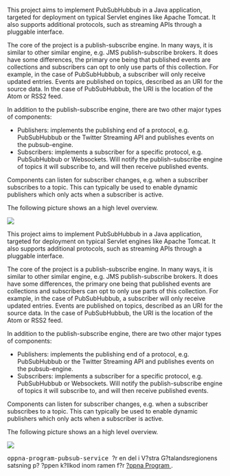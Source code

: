 
<td id="wikicontent" class="psdescription">
  <p>
    This project aims to implement PubSubHubbub in a Java application, targeted for deployment on typical Servlet engines like Apache Tomcat. It also supports additional protocols, such as streaming APIs through a pluggable interface. 
  </p>
  <p>
    The core of the project is a publish-subscribe engine. In many ways, it is similar to other similar engine, e.g. JMS publish-subscribe brokers. It does have some differences, the primary one being that published events are collections and subscribers can opt to only use parts of this collection. For example, in the case of PubSubHubbub, a subscriber will only receive updated entries. Events are published on topics, described as an URI for the source data. In the case of PubSubHubbub, the URI is the location of the Atom or RSS2 feed. 
  </p>
  <p>
    In addition to the publish-subscribe engine, there are two other major types of components: 
  </p>
  <ul>
    <li>
      Publishers: implements the publishing end of a protocol, e.g. PubSubHubbub or the Twitter Streaming API and publishes events on the pubsub-engine.  
    </li>
    <li>
      Subscribers: implements a subscriber for a specific protocol, e.g. PubSubHubbub or Websockets. Will notify the publish-subscribe engine of topics it will subscribe to, and will then receive published events.  
    </li>
  </ul>
  <p>
  </p>
  <p>
    Components can listen for subscriber changes, e.g. when a subscriber subscribes to a topic. This can typically be used to enable dynamic publishers which only acts when a subscriber is active. 
  </p>
  <p>
    The following picture shows an a high level overview. 
  </p>
  <p>
    <img src="https://github.com/Vastra-Gotalandsregionen/oppna-program-pubsub-service/wiki/images/pubsub-overview.png"/>
  </p>
</td>

<td id="wikicontent" class="psdescription">
  <p>
    This project aims to implement PubSubHubbub in a Java application, targeted for deployment on typical Servlet engines like Apache Tomcat. It also supports additional protocols, such as streaming APIs through a pluggable interface. 
  </p>
  <p>
    The core of the project is a publish-subscribe engine. In many ways, it is similar to other similar engine, e.g. JMS publish-subscribe brokers. It does have some differences, the primary one being that published events are collections and subscribers can opt to only use parts of this collection. For example, in the case of PubSubHubbub, a subscriber will only receive updated entries. Events are published on topics, described as an URI for the source data. In the case of PubSubHubbub, the URI is the location of the Atom or RSS2 feed. 
  </p>
  <p>
    In addition to the publish-subscribe engine, there are two other major types of components: 
  </p>
  <ul>
    <li>
      Publishers: implements the publishing end of a protocol, e.g. PubSubHubbub or the Twitter Streaming API and publishes events on the pubsub-engine.  
    </li>
    <li>
      Subscribers: implements a subscriber for a specific protocol, e.g. PubSubHubbub or Websockets. Will notify the publish-subscribe engine of topics it will subscribe to, and will then receive published events.  
    </li>
  </ul>
  <p>
  </p>
  <p>
    Components can listen for subscriber changes, e.g. when a subscriber subscribes to a topic. This can typically be used to enable dynamic publishers which only acts when a subscriber is active. 
  </p>
  <p>
    The following picture shows an a high level overview. 
  </p>
  <p>
    <img src="https://github.com/Vastra-Gotalandsregionen/oppna-program-pubsub-service/wiki/images/pubsub-overview.png"/>
  </p>
</td>

  <p>
    <tt>
      oppna-program-pubsub-service
    </tt>
     ?r en del i V?stra G?talandsregionens satsning p? ?ppen k?llkod inom ramen f?r 
    <a href="https://github.com/Vastra-Gotalandsregionen//oppna-program">
      ?ppna Program
    </a>
    . 
  </p>